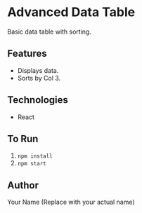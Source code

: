 # Advanced Data Table

Basic data table with sorting.

## Features

* Displays data.
* Sorts by Col 3.

## Technologies

* React

## To Run

1.  `npm install`
2.  `npm start`

## Author

Your Name (Replace with your actual name) 
